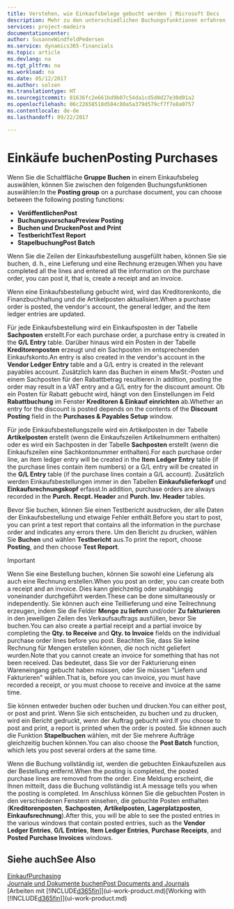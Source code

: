 ```yaml
---
title: Verstehen, wie Einkaufsbelege gebucht werden | Microsoft Docs
description: Mehr zu den unterschiedlichen Buchungsfunktionen erfahren, um Einkaufsbelege zu buchen.
services: project-madeira
documentationcenter: 
author: SusanneWindfeldPedersen
ms.service: dynamics365-financials
ms.topic: article
ms.devlang: na
ms.tgt_pltfrm: na
ms.workload: na
ms.date: 05/12/2017
ms.author: solsen
ms.translationtype: HT
ms.sourcegitcommit: 81636fc2e661bd9b07c54da1cd5d0d27e30d01a2
ms.openlocfilehash: 06c22658518d504c80a5a379d579cf7f7e8a0757
ms.contentlocale: de-de
ms.lasthandoff: 09/22/2017

---
```

# <a name="posting-purchases"></a><span data-ttu-id="874bf-103">Einkäufe buchen</span><span class="sxs-lookup"><span data-stu-id="874bf-103">Posting Purchases</span></span>
<span data-ttu-id="874bf-104">Wenn Sie die Schaltfläche **Gruppe Buchen** in einem Einkaufsbeleg auswählen, können Sie zwischen den folgenden Buchungsfunktionen auswählen:</span><span class="sxs-lookup"><span data-stu-id="874bf-104">In the **Posting group** on a purchase document, you can choose between the following posting functions:</span></span>

* <span data-ttu-id="874bf-105">**Veröffentlichen**</span><span class="sxs-lookup"><span data-stu-id="874bf-105">**Post**</span></span>
* <span data-ttu-id="874bf-106">**Buchungsvorschau**</span><span class="sxs-lookup"><span data-stu-id="874bf-106">**Preview Posting**</span></span>
* <span data-ttu-id="874bf-107">**Buchen und Drucken**</span><span class="sxs-lookup"><span data-stu-id="874bf-107">**Post and Print**</span></span>
* <span data-ttu-id="874bf-108">**Testbericht**</span><span class="sxs-lookup"><span data-stu-id="874bf-108">**Test Report**</span></span>
* <span data-ttu-id="874bf-109">**Stapelbuchung**</span><span class="sxs-lookup"><span data-stu-id="874bf-109">**Post Batch**</span></span>

<span data-ttu-id="874bf-110">Wenn Sie die Zeilen der Einkaufsbestellung ausgefüllt haben, können Sie sie buchen, d. h., eine Lieferung und eine Rechnung erzeugen.</span><span class="sxs-lookup"><span data-stu-id="874bf-110">When you have completed all the lines and entered all the information on the purchase order, you can post it, that is, create a receipt and an invoice.</span></span>

<span data-ttu-id="874bf-111">Wenn eine Einkaufsbestellung gebucht wird, wird das Kreditorenkonto, die Finanzbuchhaltung und die Artikelposten aktualisiert.</span><span class="sxs-lookup"><span data-stu-id="874bf-111">When a purchase order is posted, the vendor's account, the general ledger, and the item ledger entries are updated.</span></span>

<span data-ttu-id="874bf-112">Für jede Einkaufsbestellung wird ein Einkaufsposten in der Tabelle **Sachposten** erstellt.</span><span class="sxs-lookup"><span data-stu-id="874bf-112">For each purchase order, a purchase entry is created in the **G/L Entry** table.</span></span> <span data-ttu-id="874bf-113">Darüber hinaus wird ein Posten in der Tabelle **Kreditorenposten** erzeugt und ein Sachposten im entsprechenden Einkaufskonto.</span><span class="sxs-lookup"><span data-stu-id="874bf-113">An entry is also created in the vendor's account in the **Vendor Ledger Entry** table and a G/L entry is created in the relevant payables account.</span></span> <span data-ttu-id="874bf-114">Zusätzlich kann das Buchen in einem MwSt.-Posten und einem Sachposten für den Rabattbetrag resultieren.</span><span class="sxs-lookup"><span data-stu-id="874bf-114">In addition, posting the order may result in a VAT entry and a G/L entry for the discount amount.</span></span> <span data-ttu-id="874bf-115">Ob ein Posten für Rabatt gebucht wird, hängt von den Einstellungen im Feld **Rabattbuchung** im Fenster **Kreditoren & Einkauf einrichten** ab.</span><span class="sxs-lookup"><span data-stu-id="874bf-115">Whether an entry for the discount is posted depends on the contents of the **Discount Posting** field in the **Purchases & Payables Setup** window.</span></span>

<span data-ttu-id="874bf-116">Für jede Einkaufsbestellungszeile wird ein Artikelposten in der Tabelle **Artikelposten** erstellt (wenn die Einkaufszeilen Artikelnummern enthalten) oder es wird ein Sachposten in der Tabelle **Sachposten** erstellt (wenn die Einkaufszeilen eine Sachkontonummer enthalten).</span><span class="sxs-lookup"><span data-stu-id="874bf-116">For each purchase order line, an item ledger entry will be created in the **Item Ledger Entry** table (if the purchase lines contain item numbers) or a G/L entry will be created in the **G/L Entry** table (if the purchase lines contain a G/L account).</span></span> <span data-ttu-id="874bf-117">Zusätzlich werden Einkaufsbestellungen immer in den Tabellen **Einkaufslieferkopf** und **Einkaufsrechnungskopf** erfasst.</span><span class="sxs-lookup"><span data-stu-id="874bf-117">In addition, purchase orders are always recorded in the **Purch. Recpt. Header** and **Purch. Inv. Header** tables.</span></span>

<span data-ttu-id="874bf-118">Bevor Sie buchen, können Sie einen Testbericht ausdrucken, der alle Daten der Einkaufsbestellung und etwaige Fehler enthält.</span><span class="sxs-lookup"><span data-stu-id="874bf-118">Before you start to post, you can print a test report that contains all the information in the purchase order and indicates any errors there.</span></span> <span data-ttu-id="874bf-119">Um den Bericht zu drucken, wählen Sie **Buchen** und wählen **Testbericht** aus.</span><span class="sxs-lookup"><span data-stu-id="874bf-119">To print the report, choose **Posting**, and then choose **Test Report**.</span></span>

> [!IMPORTANT]  
>   <span data-ttu-id="874bf-120">Wenn Sie eine Bestellung buchen, können Sie sowohl eine Lieferung als auch eine Rechnung erstellen.</span><span class="sxs-lookup"><span data-stu-id="874bf-120">When you post an order, you can create both a receipt and an invoice.</span></span> <span data-ttu-id="874bf-121">Dies kann gleichzeitig oder unabhängig voneinander durchgeführt werden.</span><span class="sxs-lookup"><span data-stu-id="874bf-121">These can be done simultaneously or independently.</span></span> <span data-ttu-id="874bf-122">Sie können auch eine Teillieferung und eine Teilrechnung erzeugen, indem Sie die Felder **Menge zu liefern** und/oder **Zu fakturieren** in den jeweiligen Zeilen des Verkaufsauftrags ausfüllen, bevor Sie buchen.</span><span class="sxs-lookup"><span data-stu-id="874bf-122">You can also create a partial receipt and a partial invoice by completing the **Qty. to Receive** and **Qty. to Invoice** fields on the individual purchase order lines before you post.</span></span> <span data-ttu-id="874bf-123">Beachten Sie, dass Sie keine Rechnung für Mengen erstellen können, die noch nicht geliefert wurden.</span><span class="sxs-lookup"><span data-stu-id="874bf-123">Note that you cannot create an invoice for something that has not been received.</span></span> <span data-ttu-id="874bf-124">Das bedeutet, dass Sie vor der Fakturierung einen Wareneingang gebucht haben müssen, oder Sie müssen "Liefern und Fakturieren" wählen.</span><span class="sxs-lookup"><span data-stu-id="874bf-124">That is, before you can invoice, you must have recorded a receipt, or you must choose to receive and invoice at the same time.</span></span>

<span data-ttu-id="874bf-125">Sie können entweder buchen oder buchen und drucken.</span><span class="sxs-lookup"><span data-stu-id="874bf-125">You can either post, or post and print.</span></span> <span data-ttu-id="874bf-126">Wenn Sie sich entscheiden, zu buchen und zu drucken, wird ein Bericht gedruckt, wenn der Auftrag gebucht wird.</span><span class="sxs-lookup"><span data-stu-id="874bf-126">If you choose to post and print, a report is printed when the order is posted.</span></span> <span data-ttu-id="874bf-127">Sie können auch die Funktion **Stapelbuchen** wählen, mit der Sie mehrere Aufträge gleichzeitig buchen können.</span><span class="sxs-lookup"><span data-stu-id="874bf-127">You can also choose the **Post Batch** function, which lets you post several orders at the same time.</span></span>

<span data-ttu-id="874bf-128">Wenn die Buchung vollständig ist, werden die gebuchten Einkaufszeilen aus der Bestellung entfernt.</span><span class="sxs-lookup"><span data-stu-id="874bf-128">When the posting is completed, the posted purchase lines are removed from the order.</span></span> <span data-ttu-id="874bf-129">Eine Meldung erscheint, die Ihnen mitteilt, dass die Buchung vollständig ist.</span><span class="sxs-lookup"><span data-stu-id="874bf-129">A message tells you when the posting is completed.</span></span> <span data-ttu-id="874bf-130">Im Anschluss können Sie die gebuchten Posten in den verschiedenen Fenstern einsehen, die gebuchte Posten enthalten (**Kreditorenposten**, **Sachposten**, **Artikelposten**, **Lagerplatzposten**, **Einkaufsrechnung**).</span><span class="sxs-lookup"><span data-stu-id="874bf-130">After this, you will be able to see the posted entries in the various windows that contain posted entries, such as the **Vendor Ledger Entries**, **G/L Entries**, **Item Ledger Entries**, **Purchase Receipts**, and **Posted Purchase Invoices** windows.</span></span>

## <a name="see-also"></a><span data-ttu-id="874bf-131">Siehe auch</span><span class="sxs-lookup"><span data-stu-id="874bf-131">See Also</span></span>
[<span data-ttu-id="874bf-132">Einkauf</span><span class="sxs-lookup"><span data-stu-id="874bf-132">Purchasing</span></span>](purchasing-manage-purchasing.md)  
[<span data-ttu-id="874bf-133">Journale und Dokumente buchen</span><span class="sxs-lookup"><span data-stu-id="874bf-133">Post Documents and Journals</span></span>](ui-post-documents-journals.md)  
<span data-ttu-id="874bf-134">[Arbeiten mit [!INCLUDE[d365fin](includes/d365fin_md.md)]](ui-work-product.md)</span><span class="sxs-lookup"><span data-stu-id="874bf-134">[Working with [!INCLUDE[d365fin](includes/d365fin_md.md)]](ui-work-product.md)</span></span>


